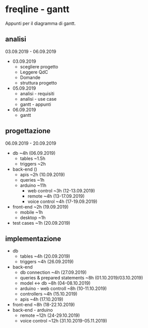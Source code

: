 # freqline - gantt

Appunti per il diagramma di gantt.

## analisi

03.09.2019 - 06.09.2019

- 03.09.2019
    - scegliere progetto
    - Leggere QdC
    - Domande
    - struttura progetto
- 05.09.2019
    - analisi - requisiti
    - analisi - use case
    - gantt - appunti
- 06.09.2019
    - gantt

## progettazione

06.09.2019 - 20.09.2019

- db ~4h (06.09.2019)
    - tables ~1.5h
    - triggers ~2h
- back-end ()
    - apis ~2h (10.09.2019)
    - queries ~1h
    - arduino ~11h
        - web control ~3h (12-13.09.2019)
        - remote ~4h (13-17.09.2019)
        - voice control ~4h (17-19.09.2019)
- front-end ~2h (19.09.2019)
    - mobile ~1h
    - desktop ~1h
- test cases ~1h (20.09.2019)

## implementazione

- db
    - tables ~4h (20.09.2019)
    - triggers ~4h (26.09.2019)
- back-end
    - db connection ~4h (27.09.2019)
    - queries & prepared statements ~8h (01.10.2019/03.10.2019)
    - model <-> db ~8h (04-08.10.2019)
    - arduino - web controll ~8h (10-11.10.2019)
    - controllers ~4h (15.10.2019)
    - apis ~4h (17.10.2019)
- front-end ~8h (18-22.10.2019)
- back-end - arduino
    - remote ~12h (24-29.10.2019)
    - voice control ~12h (31.10.2019-05.11.2019)
